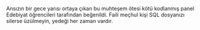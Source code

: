 Ansızın bir gece yarısı ortaya çıkan bu muhteşem ötesi kötü kodlanmış panel Edebiyat öğrencileri tarafından beğenildi. Faili meçhul kişi SQL dosyanızı silerse üzülmeyin, yedeği her zaman vardır.
